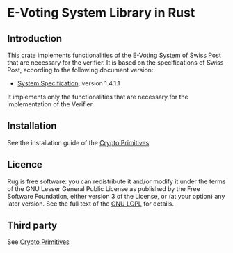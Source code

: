 # E-Voting System Library in Rust

## Introduction

This crate implements functionalities of the E-Voting System of Swiss Post that are necessary for the verifier. It is based on the specifications of Swiss Post, according to the following document version:

- [System Specification](https://gitlab.com/swisspost-evoting/e-voting/e-voting-documentation/-/blob/master/System/System_Specification.pdf), version 1.4.1.1

It implements only the functionalities that are necessary for the implementation of the Verifier.

## Installation

See the installation guide of the [Crypto Primitives](https://github.com/de-mo/rust_ev_crypto_primitives)

## Licence

Rug is free software: you can redistribute it and/or modify it under the terms 
of the GNU Lesser General Public License as published by the Free Software
Foundation, either version 3 of the License, or (at your option) any later
version. See the full text of the [GNU LGPL](LICENSE.md) for details.

## Third party

See [Crypto Primitives](https://github.com/de-mo/rust_ev_crypto_primitives)
